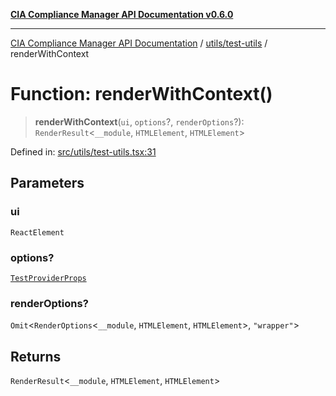 [**CIA Compliance Manager API Documentation v0.6.0**](../../../README.md)

***

[CIA Compliance Manager API Documentation](../../../modules.md) / [utils/test-utils](../README.md) / renderWithContext

# Function: renderWithContext()

> **renderWithContext**(`ui`, `options`?, `renderOptions`?): `RenderResult`\<`__module`, `HTMLElement`, `HTMLElement`\>

Defined in: [src/utils/test-utils.tsx:31](https://github.com/Hack23/cia-compliance-manager/blob/32fe683007dd7fe1aa6b244d2353e60fab4f51de/src/utils/test-utils.tsx#L31)

## Parameters

### ui

`ReactElement`

### options?

[`TestProviderProps`](../interfaces/TestProviderProps.md)

### renderOptions?

`Omit`\<`RenderOptions`\<`__module`, `HTMLElement`, `HTMLElement`\>, `"wrapper"`\>

## Returns

`RenderResult`\<`__module`, `HTMLElement`, `HTMLElement`\>
